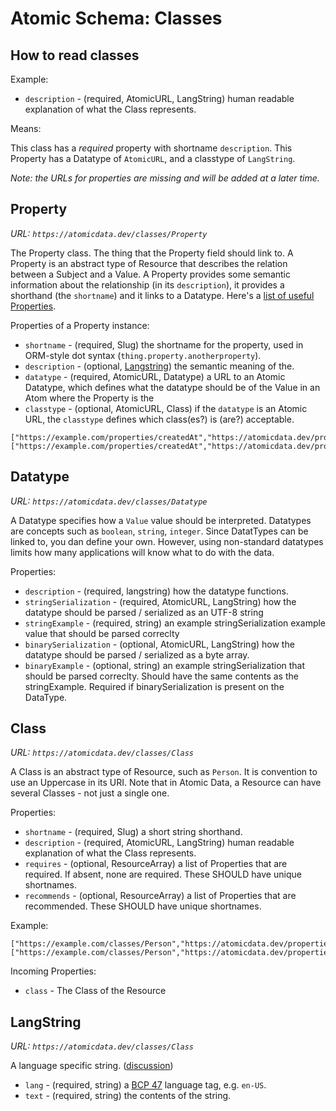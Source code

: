 # Atomic Schema: Classes

## How to read classes

Example:

- `description` - (required, AtomicURL, LangString) human readable explanation of what the Class represents.

Means:

This class has a _required_ property with shortname `description`.
This Property has a Datatype of `AtomicURL`, and a classtype of `LangString`.

_Note: the URLs for properties are missing and will be added at a later time._

## Property

_URL: `https://atomicdata.dev/classes/Property`_

The Property class.
The thing that the Property field should link to.
A Property is an abstract type of Resource that describes the relation between a Subject and a Value.
A Property provides some semantic information about the relationship (in its `description`), it provides a shorthand (the `shortname`) and it links to a Datatype.
Here's a [list of useful Properties](properties.md).

Properties of a Property instance:

- `shortname` - (required, Slug) the shortname for the property, used in ORM-style dot syntax (`thing.property.anotherproperty`).
- `description` - (optional, [Langstring](datatypes.md#Langstring)) the semantic meaning of the.
- `datatype` - (required, AtomicURL, Datatype) a URL to an Atomic Datatype, which defines what the datatype should be of the Value in an Atom where the Property is the
- `classtype` - (optional, AtomicURL, Class) if the `datatype` is an Atomic URL, the `classtype` defines which class(es?) is (are?) acceptable.

```ndjson
["https://example.com/properties/createdAt","https://atomicdata.dev/property/shortname","createdAt"]
["https://example.com/properties/createdAt","https://atomicdata.dev/property/datatype","https://atomicdata.dev/datatype/datetime"]
```

## Datatype

_URL: `https://atomicdata.dev/classes/Datatype`_

A Datatype specifies how a `Value` value should be interpreted.
Datatypes are concepts such as `boolean`, `string`, `integer`.
Since DatatTypes can be linked to, you dan define your own.
However, using non-standard datatypes limits how many applications will know what to do with the data.

Properties:

- `description` - (required, langstring) how the datatype functions.
- `stringSerialization` - (required, AtomicURL, LangString) how the datatype should be parsed / serialized as an UTF-8 string
- `stringExample` - (required, string) an example stringSerialization example value that should be parsed correclty
- `binarySerialization` - (optional, AtomicURL, LangString) how the datatype should be parsed / serialized as a byte array.
- `binaryExample` - (optional, string) an example stringSerialization that should be parsed correclty. Should have the same contents as the stringExample. Required if binarySerialization is present on the DataType.

## Class

_URL: `https://atomicdata.dev/classes/Class`_

A Class is an abstract type of Resource, such as `Person`.
It is convention to use an Uppercase in its URI.
Note that in Atomic Data, a Resource can have several Classes - not just a single one.

Properties:

- `shortname` - (required, Slug) a short string shorthand.
- `description` - (required, AtomicURL, LangString) human readable explanation of what the Class represents.
- `requires` - (optional, ResourceArray) a list of Properties that are required. If absent, none are required. These SHOULD have unique shortnames.
- `recommends` - (optional, ResourceArray) a list of Properties that are recommended. These SHOULD have unique shortnames.
<!-- Maybe remove this next one? -->
<!-- - `disallowedProperties` - (optional, ResourceArray) a list of Properties that are not allowed.  If absent, all are allowed. -->
<!-- What are the consequences of this? How to deal with this field if there are more classes in aSSubject? -->
<!-- - `allowedProperties` - (optional, ResourceArray) a list of Properties that are allowed. If absent, none are required. -->

Example:

```ndjson
["https://example.com/classes/Person","https://atomicdata.dev/properties/isA","Class"]
["https://example.com/classes/Person","https://atomicdata.dev/properties/datatype","https://atomicdata.dev/datatypes/datetime"]
```

Incoming Properties:

- `class` - The Class of the Resource

## LangString

_URL: `https://atomicdata.dev/classes/Class`_

A language specific string. ([discussion](https://github.com/ontola/atomic-data/issues/6))

- `lang` - (required, string) a [BCP 47](http://www.rfc-editor.org/rfc/bcp/bcp47.txt) language tag, e.g. `en-US`.
- `text` - (required, string) the contents of the string.
